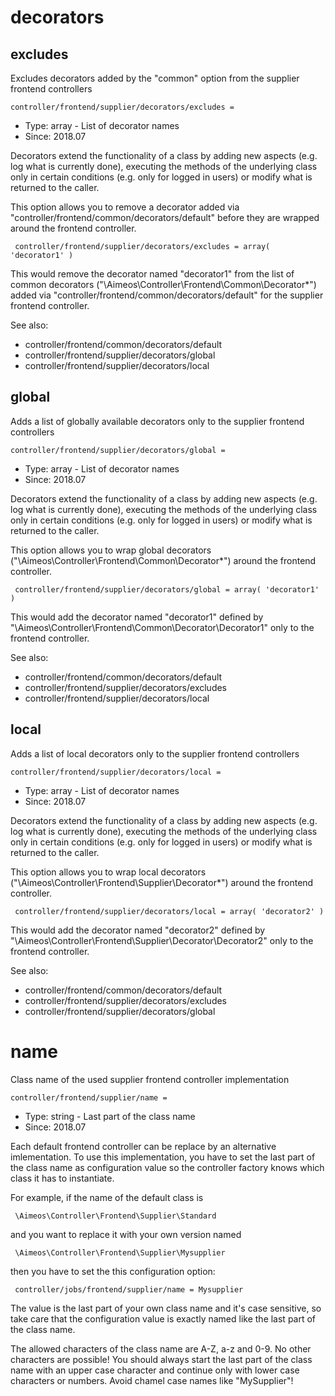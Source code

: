 
# decorators
## excludes

Excludes decorators added by the "common" option from the supplier frontend controllers

```
controller/frontend/supplier/decorators/excludes = 
```

* Type: array - List of decorator names
* Since: 2018.07

Decorators extend the functionality of a class by adding new aspects
(e.g. log what is currently done), executing the methods of the underlying
class only in certain conditions (e.g. only for logged in users) or
modify what is returned to the caller.

This option allows you to remove a decorator added via
"controller/frontend/common/decorators/default" before they are wrapped
around the frontend controller.

```
 controller/frontend/supplier/decorators/excludes = array( 'decorator1' )
```

This would remove the decorator named "decorator1" from the list of
common decorators ("\Aimeos\Controller\Frontend\Common\Decorator\*") added via
"controller/frontend/common/decorators/default" for the supplier frontend controller.

See also:

* controller/frontend/common/decorators/default
* controller/frontend/supplier/decorators/global
* controller/frontend/supplier/decorators/local

## global

Adds a list of globally available decorators only to the supplier frontend controllers

```
controller/frontend/supplier/decorators/global = 
```

* Type: array - List of decorator names
* Since: 2018.07

Decorators extend the functionality of a class by adding new aspects
(e.g. log what is currently done), executing the methods of the underlying
class only in certain conditions (e.g. only for logged in users) or
modify what is returned to the caller.

This option allows you to wrap global decorators
("\Aimeos\Controller\Frontend\Common\Decorator\*") around the frontend controller.

```
 controller/frontend/supplier/decorators/global = array( 'decorator1' )
```

This would add the decorator named "decorator1" defined by
"\Aimeos\Controller\Frontend\Common\Decorator\Decorator1" only to the frontend controller.

See also:

* controller/frontend/common/decorators/default
* controller/frontend/supplier/decorators/excludes
* controller/frontend/supplier/decorators/local

## local

Adds a list of local decorators only to the supplier frontend controllers

```
controller/frontend/supplier/decorators/local = 
```

* Type: array - List of decorator names
* Since: 2018.07

Decorators extend the functionality of a class by adding new aspects
(e.g. log what is currently done), executing the methods of the underlying
class only in certain conditions (e.g. only for logged in users) or
modify what is returned to the caller.

This option allows you to wrap local decorators
("\Aimeos\Controller\Frontend\Supplier\Decorator\*") around the frontend controller.

```
 controller/frontend/supplier/decorators/local = array( 'decorator2' )
```

This would add the decorator named "decorator2" defined by
"\Aimeos\Controller\Frontend\Supplier\Decorator\Decorator2" only to the frontend
controller.

See also:

* controller/frontend/common/decorators/default
* controller/frontend/supplier/decorators/excludes
* controller/frontend/supplier/decorators/global

# name

Class name of the used supplier frontend controller implementation

```
controller/frontend/supplier/name = 
```

* Type: string - Last part of the class name
* Since: 2018.07

Each default frontend controller can be replace by an alternative imlementation.
To use this implementation, you have to set the last part of the class
name as configuration value so the controller factory knows which class it
has to instantiate.

For example, if the name of the default class is

```
 \Aimeos\Controller\Frontend\Supplier\Standard
```

and you want to replace it with your own version named

```
 \Aimeos\Controller\Frontend\Supplier\Mysupplier
```

then you have to set the this configuration option:

```
 controller/jobs/frontend/supplier/name = Mysupplier
```

The value is the last part of your own class name and it's case sensitive,
so take care that the configuration value is exactly named like the last
part of the class name.

The allowed characters of the class name are A-Z, a-z and 0-9. No other
characters are possible! You should always start the last part of the class
name with an upper case character and continue only with lower case characters
or numbers. Avoid chamel case names like "MySupplier"!
